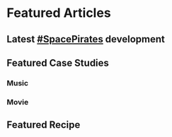# Featured Articles

<Feature article="blog/2021/1/3/The_Origins_of_Space_Pirates.md" />

## Latest [#SpacePirates](/tags.md#Space%20Pirates) development

<Feature article="blog/2021/1/8/The_Eternal_War_Machine.md" />

## Featured Case Studies

### Music

<Feature article="blog/2021/1/9/TESSELATE - BAYNK, Tei Shi.md" />

### Movie

<Feature article="blog/2021/1/12/Chronicle (2012).md" />

## Featured Recipe

<Feature article="blog/2021/1/19/Vietnamese_Spring_Rolls.md" />
